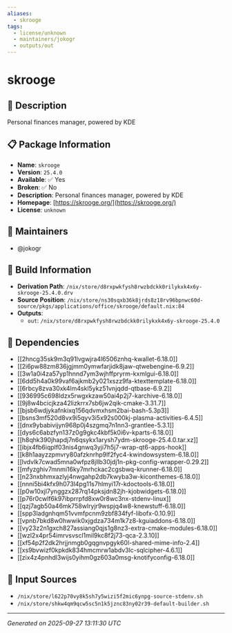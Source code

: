 ```yaml
---
aliases:
  - skrooge
tags:
  - license/unknown
  - maintainers/jokogr
  - outputs/out
---
```


# skrooge

## 📝 Description

Personal finances manager, powered by KDE

## 📋 Package Information

- **Name**: `skrooge`
- **Version**: `25.4.0`
- **Available**: ✅ Yes
- **Broken**: ✅ No
- **Description**: Personal finances manager, powered by KDE
- **Homepage**: [https://skrooge.org/](https://skrooge.org/)
- **License**: `unknown`
## 👥 Maintainers

- @jokogr


## 🔧 Build Information

- **Derivation Path**: `/nix/store/d8rxpwkfysh8rwzbdckk0rilykxk4x6y-skrooge-25.4.0.drv`
- **Source Position**: `/nix/store/ns30sqxb36k8jrds8z18rv96bpnwc60d-source/pkgs/applications/office/skrooge/default.nix:84`
- **Outputs**:
  - `out`:  `/nix/store/d8rxpwkfysh8rwzbdckk0rilykxk4x6y-skrooge-25.4.0`

## 🔗 Dependencies

- [[2hncg35sk9m3q91lvgwjra4l6506znhq-kwallet-6.18.0]]
- [[2i6pw88zm836jgjmm0ymwfarjidk8jaw-qtwebengine-6.9.2]]
- [[3w1a0i4za57yp1hnnd7ym3wjhffpryrm-kxmlgui-6.18.0]]
- [[6dd5h4a0k99vaf6ajkmb2y021xszz9fa-ktexttemplate-6.18.0]]
- [[6rbcy8zva30xk4lm4skl5ykz51vnjqdd-qtbase-6.9.2]]
- [[936995c698ldzx5rwgxkzaw50ai4p2j7-karchive-6.18.0]]
- [[9j8w4bcicjkza42lizkrrx7sb6jw2qik-cmake-3.31.7]]
- [[bjsb6wdjykafnkixq156qdvmxhsm2bai-bash-5.3p3]]
- [[bsns3mf520d8vx9i5qyv3i5x92s000kj-plasma-activities-6.4.5]]
- [[dnx9ybabivijyn968p0j4szgmq7n1nn3-grantlee-5.3.1]]
- [[dys6c6abzfyn137z0g9gkc4kbf5k0i6v-kparts-6.18.0]]
- [[h8qhk390jhapdj7n6qsykx1arysh7ydm-skrooge-25.4.0.tar.xz]]
- [[ibjx4fb6iqplf03nis4gnwq3yji7h5j7-wrap-qt6-apps-hook]]
- [[k8h1aayzzpmvry80afzknrhp9lf2fyc4-kwindowsystem-6.18.0]]
- [[lvdvlk7cwad5mna0wfpz8jllb30jdj1n-pkg-config-wrapper-0.29.2]]
- [[mfyzghiv7mnmi16ky7mrhckac2cgsbwq-krunner-6.18.0]]
- [[n23nxbhmxazlyj4nwgahp2db7kwyba3w-kiconthemes-6.18.0]]
- [[nnni5bi4kfx9h073l4pg11s7hlmyi17r-kdoctools-6.18.0]]
- [[p0w10xjl7ynggzx287rq14pksjdn82jh-kjobwidgets-6.18.0]]
- [[p76r0cwlf6k97ibprrpfd8xw0r8wc3nx-stdenv-linux]]
- [[qzj7agb50a46mk758wlryjr9wspjq4w8-knewstuff-6.18.0]]
- [[spp3ladgnhqm51vvmfpcnm9zbf834fyf-libofx-0.10.9]]
- [[vpnb7bkd8w0hwwik0xjgdza734m1k7z8-kguiaddons-6.18.0]]
- [[vy23z2n1gxch827assiang0qjs1g8nz3-extra-cmake-modules-6.18.0]]
- [[wzl2x4pr54imrvsvscl1mil9kc8f2j73-qca-2.3.10]]
- [[xf54p2f2dk2hrjjnmgb0gqgnvpgyk60l-shared-mime-info-2.4]]
- [[xs9bvwizf0kpkdk834hmcmrw1abdv3lc-sqlcipher-4.6.1]]
- [[zix4z4pnhdl3wijs0yihm0gz603a0msg-knotifyconfig-6.18.0]]

## 📁 Input Sources

- `/nix/store/l622p70vy8k5sh7y5wizi5f2mic6ynpg-source-stdenv.sh`
- `/nix/store/shkw4qm9qcw5sc5n1k5jznc83ny02r39-default-builder.sh`

---
*Generated on 2025-09-27 13:11:30 UTC*
